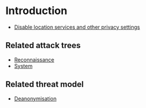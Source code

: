 # Introduction

* [Disable location services and other privacy settings](settings.md)

## Related attack trees

* [Reconnaissance](attack-trees:docs/reconnaissance/README)
* [System](attack-trees:docs/system/README)

## Related threat model

* [Deanonymisation](https://tymyrddin.github.io/da-threat-model/)
